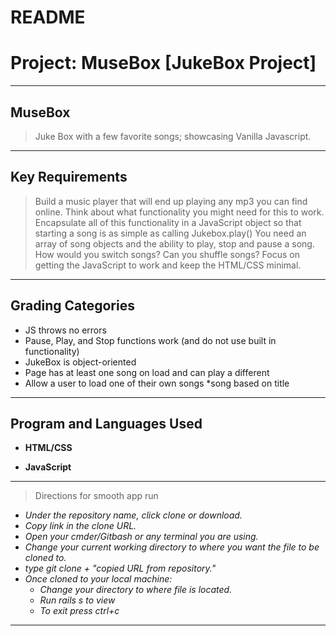 # README

# Project: MuseBox [JukeBox Project]

----
## MuseBox


> Juke Box with a few favorite songs; showcasing Vanilla Javascript.

----
## Key Requirements
>Build a music player that will end up playing any mp3 you can find online. Think about what functionality you might need for this to work. Encapsulate all of this functionality in a JavaScript object so that starting a song is as simple as calling Jukebox.play() You need an array of song objects and the ability to play, stop and pause a song. How would you switch songs? Can you shuffle songs? Focus on getting the JavaScript to work and keep the HTML/CSS minimal. 
----
## Grading Categories

* JS throws no errors
* Pause, Play, and Stop functions work (and do not use built in functionality)
* JukeBox is object-oriented
* Page has at least one song on load and can play a different
* Allow a user to load one of their own songs
  *song based on title

 

 

----
## Program and Languages Used
* **HTML/CSS** 

* **JavaScript**

* ****


>Directions for smooth app run

* *Under the repository name, click clone or download.*
* *Copy link in the clone URL.*
* *Open your cmder/Gitbash or any terminal you are using.*
* *Change your current working directory to where you want the file to be cloned to.*
* *type git clone + "copied URL from repository."*
* *Once cloned to your local machine:*
  * *Change your directory to where file is located.*
  * *Run rails s to view*
  * *To exit press ctrl+c*



----

